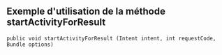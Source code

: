 ## Exemple d'utilisation de la méthode startActivityForResult

```
public void startActivityForResult (Intent intent, int requestCode, Bundle options)
```
